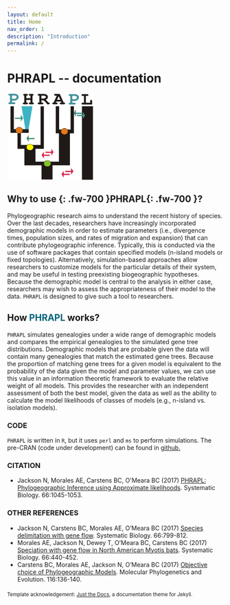 ```yaml
---
layout: default
title: Home
nav_order: 1
description: "Introduction"
permalink: /
---
```



**PHRAPL --  documentation**
=======
<img src="https://github.com/ariadnamorales/phrapl-manual/blob/master/phrapl_logo.png?raw=true" width="200" height="200" />


## Why to use {: .fw-700 }PHRAPL{: .fw-700 }?
Phylogeographic research aims to understand the recent history of species. Over the last decades, researchers have increasingly incorporated demographic models in order to estimate parameters (i.e., divergence times, population sizes, and rates of migration and expansion) that can contribute phylogeographic inference. 
Typically, this is conducted via the use of software packages that contain specified models (n-island models or fixed topologies). Alternatively, simulation-based approaches allow researchers to customize models for the particular details of their system, and may be useful in testing preexisting biogeographic hypotheses. Because the demographic model is central to the analysis in either case, researchers may wish to assess the appropriateness of their model to the data. `PHRAPL` is designed to give such a tool to researchers. 

## How **<font color='#006579'>PHRAPL</font>** works?
`PHRAPL` simulates genealogies under a wide range of demographic models and compares the empirical genealogies to the simulated gene tree distributions. Demographic models that are probable given the data will contain many genealogies that match the estimated gene trees. Because the proportion of matching gene trees for a given model is equivalent to the probability of the data given the model and parameter values, we can use this value in an information theoretic framework to evaluate the relative weight of all models. This provides the researcher with an independent assessment of both the best model, given the data as well as the ability to calculate the model likelihoods of classes of models (e.g., n-island vs. isolation models).


### CODE
`PHRAPL` is written in `R`, but it uses `perl` and `ms` to perform simulations. The pre-CRAN (code under development) can be found in [github.](https://github.com/bomeara/phrapl)


### CITATION
- Jackson N, Morales AE, Carstens BC, O'Meara BC (2017) [PHRAPL: Phylogeographic Inference using Approximate likelihoods](https://academic.oup.com/sysbio/article/66/6/1045/2999288). Systematic Biology. 66:1045-1053.


### OTHER REFERENCES
- Jackson N, Carstens BC, Morales AE, O’Meara BC (2017) [Species delimitation with gene flow](https://academic.oup.com/sysbio/article/66/5/799/2726792?searchresult=1). Systematic Biology. 66:799-812.
- Morales AE, Jackson N, Dewey T, O’Meara BC, Carstens BC (2017) [Speciation with gene flow in North American Myotis bats](https://academic.oup.com/sysbio/article/66/3/440/2682289). Systematic Biology. 66:440-452.
- Carstens BC, Morales AE, Jackson N, O’Meara BC (2017) [Objective choice of Phylogeographic Models](https://www.sciencedirect.com/science/article/pii/S1055790317303160?via%3Dihub). Molecular Phylogenetics and Evolution. 116:136-140.



<sub>Template acknowledgement: <a href="https://github.com/pmarsceill/just-the-docs">Just the Docs</a>, a documentation theme for Jekyll.<sub>
